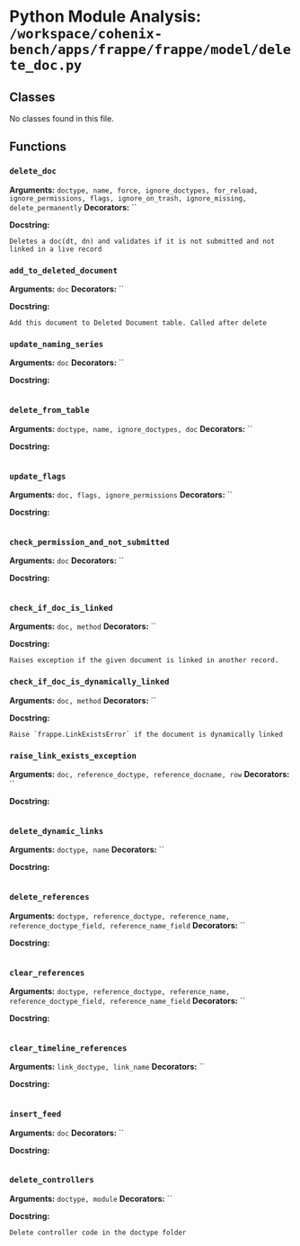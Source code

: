 # Python Module Analysis: `/workspace/cohenix-bench/apps/frappe/frappe/model/delete_doc.py`

## Classes

No classes found in this file.


## Functions

### `delete_doc`
**Arguments:** `doctype, name, force, ignore_doctypes, for_reload, ignore_permissions, flags, ignore_on_trash, ignore_missing, delete_permanently`
**Decorators:** ``

**Docstring:**
```
Deletes a doc(dt, dn) and validates if it is not submitted and not linked in a live record
```
### `add_to_deleted_document`
**Arguments:** `doc`
**Decorators:** ``

**Docstring:**
```
Add this document to Deleted Document table. Called after delete
```
### `update_naming_series`
**Arguments:** `doc`
**Decorators:** ``

**Docstring:**
```

```
### `delete_from_table`
**Arguments:** `doctype, name, ignore_doctypes, doc`
**Decorators:** ``

**Docstring:**
```

```
### `update_flags`
**Arguments:** `doc, flags, ignore_permissions`
**Decorators:** ``

**Docstring:**
```

```
### `check_permission_and_not_submitted`
**Arguments:** `doc`
**Decorators:** ``

**Docstring:**
```

```
### `check_if_doc_is_linked`
**Arguments:** `doc, method`
**Decorators:** ``

**Docstring:**
```
Raises exception if the given document is linked in another record.
```
### `check_if_doc_is_dynamically_linked`
**Arguments:** `doc, method`
**Decorators:** ``

**Docstring:**
```
Raise `frappe.LinkExistsError` if the document is dynamically linked
```
### `raise_link_exists_exception`
**Arguments:** `doc, reference_doctype, reference_docname, row`
**Decorators:** ``

**Docstring:**
```

```
### `delete_dynamic_links`
**Arguments:** `doctype, name`
**Decorators:** ``

**Docstring:**
```

```
### `delete_references`
**Arguments:** `doctype, reference_doctype, reference_name, reference_doctype_field, reference_name_field`
**Decorators:** ``

**Docstring:**
```

```
### `clear_references`
**Arguments:** `doctype, reference_doctype, reference_name, reference_doctype_field, reference_name_field`
**Decorators:** ``

**Docstring:**
```

```
### `clear_timeline_references`
**Arguments:** `link_doctype, link_name`
**Decorators:** ``

**Docstring:**
```

```
### `insert_feed`
**Arguments:** `doc`
**Decorators:** ``

**Docstring:**
```

```
### `delete_controllers`
**Arguments:** `doctype, module`
**Decorators:** ``

**Docstring:**
```
Delete controller code in the doctype folder
```

